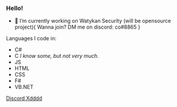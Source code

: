 ### Hello!

- 🔭 I’m currently working on Watykan Security (will be opensource project){
   Wanna join? DM me on discord: co#8865
}

Languages I code in:
<ul>
   <li>C#</li>
    <li>C <i>I know some, but not very much.</i></li>
    <li>JS</li>
    <li>HTML</li>
    <li>CSS</li>
    <li>F#</li>
    <li>VB.NET</li>
</ul>

<a href="https://discord.gg/gMVSYjBJjW">Discord Xdddd</a>

